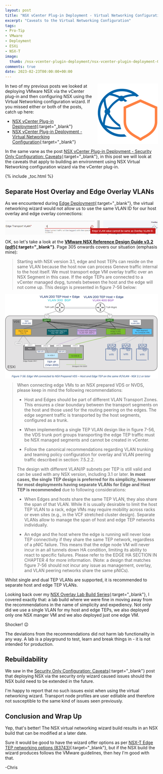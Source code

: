 ```yaml
---
layout: post
title: "NSX vCenter Plug-in Deployment - Virtual Networking Configuration: Caveats" 
excerpt: "Caveats to the Virtual Networking Configuration"
tags: 
- Pro-Tip
- VMware
- Deployment
- ESXi
- NSX-T
image:
  thumb: /nsx-vcenter-plugin-deployment/nsx-vcenter-plugin-deployment-00.png
comments: true
date: 2023-02-23T00:00:00+00:00
---
```

<img style="float: right; margin: 0px 0px 10px 10px;" alt="NSX-T Logo" src="/images/nsx-vcenter-plugin-deployment/nsx-vcenter-plugin-deployment-00.png">
In two of my previous posts we looked at deploying VMware NSX via the vCenter plug-in and then configuring NSX using the Virtual Networking configuration wizard. If you missed either or both of the posts, catch up here:

- [NSX vCenter Plug-in Deployment](/nsx-vcenter-plugin-deployment/){:target="_blank"}
- [NSX vCenter Plug-in Deployment - Virtual Networking Configuration](/nsx-vcenter-virtual-networking/){:target="_blank"}

In the same vane as the post [NSX vCenter Plug-in Deployment - Security Only Configuration: Caveats](/nsx-vcenter-security-only-caveats/){:target="_blank"}, in this post we will look at the caveats that apply to building an environment using NSX Virtual Networking configuration wizard via the vCenter plug-in.

{% include _toc.html %}
## Separate Host Overlay and Edge Overlay VLANs
As we encountered during [Edge Deployment](/nsx-vcenter-virtual-networking/#edge-deployment){:target="_blank"}, the virtual networking wizard would not allow us to use the same VLAN ID for our host overlay and edge overlay connections:

<img style="display: block; margin-left: auto; margin-right: auto;" alt="Edge VLAN value cannot be the same as Overlay VLAN ID" src="/images/nsx-vcenter-virtual-networking-caveats/nsx-vcenter-virtual-networking-caveats-01.png">

OK, so let's take a look at the **[VMware NSX Reference Design Guide v3.2 (pdf)](https://communities.vmware.com/t5/VMware-NSX-Documents/VMware-NSX-T-Reference-Design/ta-p/2778093){:target="_blank"}**. Page 305 onwards covers our situation (emphasis mine):

> Starting with NSX version 3.1, edge and host TEPs can reside on the same VLAN because the host now can process Geneve traffic internal to the host itself. We must transport edge VM overlay traffic over an NSX Segment in this case. If the edge TEPs are connected to a vCenter managed dvpg, tunnels between the host and the edge will not come up. This design is presented in figure 7-56 below:

<img style="display: block; margin-left: auto; margin-right: auto;" alt="Figure 7-56" src="/images/nsx-vcenter-virtual-networking-caveats/nsx-vcenter-virtual-networking-caveats-02.png">

> When connecting edge VMs to an NSX prepared VDS or NVDS, please keep in mind the following recommendations:
> - Host and Edges should be part of different VLAN Transport Zones. This ensures a clear boundary between the transport segments on the host and those used for the routing peering on the edges. The edge segment traffic is transported by the host segments, configured as a trunk.
>
> - When implementing a single TEP VLAN design like in figure 7-56, the VDS trunk port groups transporting the edge TEP traffic must be NSX managed segments and cannot be created in vCenter.
>
> - Follow the canonical recommendations regarding VLAN trunking and teaming policy configuration for overlay and VLAN peering traffic described in section: 7.5.2.2.
>
> The design with different VLAN/IP subnets per TEP is still valid and can be used with any NSX version, including 3.1 or later. **In most cases, the single TEP design is preferred for its simplicity, however for most deployments having separate VLANs for Edge and Host TEP is recommended** due to following considerations:
> - When Edges and hosts share the same TEP VLAN, they also share the span of that VLAN. While it is usually desirable to limit the host TEP VLAN to a rack, edge VMs may require mobility across racks or even sites (e.g., in the VCF stretched cluster design). Separate VLANs allow to manage the span of host and edge TEP networks individually.
>
> - An edge and the host where the edge is running will never lose TEP connectivity if they share the same TEP network, regardless of a pNIC failure. This means that the edge node VM will never incur in an all tunnels down HA condition, limiting its ability to react to specific failures. Please refer to the EDGE HA SECTION IN CHAPTER 4 for more information. (Note: a design that matches figure 7-56 should not incur any issue as management,
overlay, and VLAN peering networks share the same pNICs).

Whilst single and dual TEP VLANs are supported, it is recommended to separate host and edge TEP VLANs.

Looking back over my [NSX Overlay Lab Build Series](/nsx-t-overlay-lab-pt1/){:target="_blank"}, I covered exactly that: a lab build where we were fine in moving away from the recommendations in the name of simplicity and expediency. Not only did we use a single VLAN for my host and edge TEPs, we also deployed only one NSX manger VM and we also deployed just one edge VM. 

Shocker! :wink:<br>

The deviations from the recommendations did not harm lab functionality in any way. A lab is a playground to test, learn and break things in - it is not intended for production.

## Rebuildability
We saw in the [Security Only Configuration: Caveats](/nsx-vcenter-security-only-caveats/){:target="_blank"} post that deploying NSX via the security only wizard caused issues should the NSX build need to be extended in the future. 

I'm happy to report that no such issues exist when using the virtual networking wizard. Transport node profiles are user editable and therefore not susceptible to the same kind of issues seen previously.

## Conclusion and Wrap Up
Yep, that's better! The NSX virtual networking wizard build results in an NSX build that can be modified at a later date.

Sure it would be good to have the wizard offer options as per [NSX-T Edge TEP networking options (83743)](https://kb.vmware.com/s/article/83743){:target="_blank"}, but if the NSX build the wizard produces follows the VMware guidelines, then hey I'm good with that.

-Chris